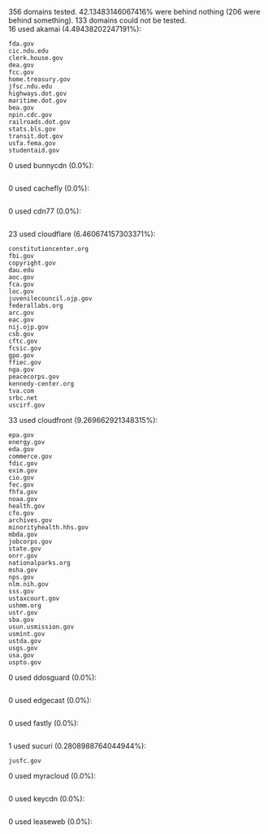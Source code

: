 356 domains tested. 42.13483146067416% were behind nothing (206 were behind something). 133 domains could not be tested.<br>
16 used akamai (4.49438202247191%):
```
fda.gov
cic.ndu.edu
clerk.house.gov
dea.gov
fcc.gov
home.treasury.gov
jfsc.ndu.edu
highways.dot.gov
maritime.dot.gov
bea.gov
npin.cdc.gov
railroads.dot.gov
stats.bls.gov
transit.dot.gov
usfa.fema.gov
studentaid.gov
```

0 used bunnycdn (0.0%):
```

```

0 used cachefly (0.0%):
```

```

0 used cdn77 (0.0%):
```

```

23 used cloudflare (6.460674157303371%):
```
constitutioncenter.org
fbi.gov
copyright.gov
dau.edu
aoc.gov
fca.gov
loc.gov
juvenilecouncil.ojp.gov
federallabs.org
arc.gov
eac.gov
nij.ojp.gov
csb.gov
cftc.gov
fcsic.gov
gpo.gov
ffiec.gov
nga.gov
peacecorps.gov
kennedy-center.org
tva.com
srbc.net
uscirf.gov
```

33 used cloudfront (9.269662921348315%):
```
epa.gov
energy.gov
eda.gov
commerce.gov
fdic.gov
exim.gov
cio.gov
fec.gov
fhfa.gov
noaa.gov
health.gov
cfo.gov
archives.gov
minorityhealth.hhs.gov
mbda.gov
jobcorps.gov
state.gov
onrr.gov
nationalparks.org
msha.gov
nps.gov
nlm.nih.gov
sss.gov
ustaxcourt.gov
ushmm.org
ustr.gov
sba.gov
usun.usmission.gov
usmint.gov
ustda.gov
usgs.gov
usa.gov
uspto.gov
```

0 used ddosguard (0.0%):
```

```

0 used edgecast (0.0%):
```

```

0 used fastly (0.0%):
```

```

1 used sucuri (0.2808988764044944%):
```
jusfc.gov
```

0 used myracloud (0.0%):
```

```

0 used keycdn (0.0%):
```

```

0 used leaseweb (0.0%):
```

```
